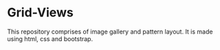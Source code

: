 # Grid-Views
This repository comprises of image gallery and pattern layout. It is made using html, css and bootstrap.

